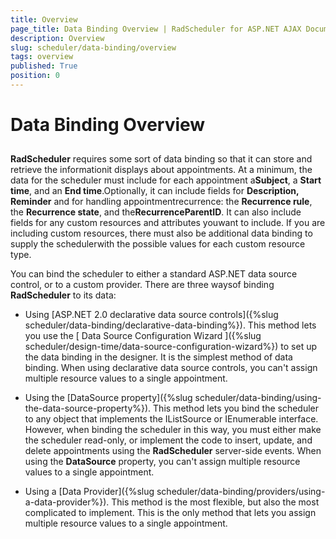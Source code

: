 ```yaml
---
title: Overview
page_title: Data Binding Overview | RadScheduler for ASP.NET AJAX Documentation
description: Overview
slug: scheduler/data-binding/overview
tags: overview
published: True
position: 0
---
```


# Data Binding Overview



## 

**RadScheduler** requires some sort of data binding so that it can store and retrieve the informationit displays about appointments. At a minimum, the data for the scheduler must include for each appointment a**Subject**, a **Start time**, and an **End time**.Optionally, it can include fields for **Description, Reminder** and for handling appointmentrecurrence: the **Recurrence rule**, the **Recurrence state**, and the**RecurrenceParentID**. It can also include fields for any custom resources and attributes youwant to include. If you are including custom resources, there must also be additional data binding to supply the schedulerwith the possible values for each custom resource type.

You can bind the scheduler to either a standard ASP.NET data source control, or to a custom provider. There are three waysof binding **RadScheduler** to its data:

* Using [ASP.NET 2.0 declarative data source controls]({%slug scheduler/data-binding/declarative-data-binding%}). This method lets you use the [ Data Source Configuration Wizard ]({%slug scheduler/design-time/data-source-configuration-wizard%}) to set up the data binding in the designer. It is the simplest method of data binding. When using declarative data source controls, you can't assign multiple resource values to a single appointment.

* Using the [DataSource property]({%slug scheduler/data-binding/using-the-data-source-property%}). This method lets you bind the scheduler to any object that implements the IListSource or IEnumerable interface. However, when binding the scheduler in this way, you must either make the scheduler read-only, or implement the code to insert, update, and delete appointments using the **RadScheduler** server-side events. When using the **DataSource** property, you can't assign multiple resource values to a single appointment.

* Using a [Data Provider]({%slug scheduler/data-binding/providers/using-a-data-provider%}). This method is the most flexible, but also the most complicated to implement. This is the only method that lets you assign multiple resource values to a single appointment.
